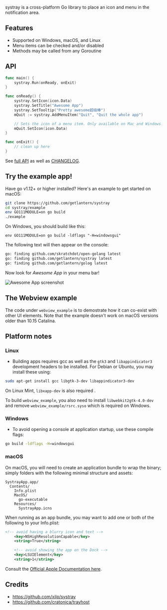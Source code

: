 systray is a cross-platform Go library to place an icon and menu in the notification area.

## Features

* Supported on Windows, macOS, and Linux
* Menu items can be checked and/or disabled
* Methods may be called from any Goroutine

## API

```go
func main() {
	systray.Run(onReady, onExit)
}

func onReady() {
	systray.SetIcon(icon.Data)
	systray.SetTitle("Awesome App")
	systray.SetTooltip("Pretty awesome超级棒")
	mQuit := systray.AddMenuItem("Quit", "Quit the whole app")

	// Sets the icon of a menu item. Only available on Mac and Windows.
	mQuit.SetIcon(icon.Data)
}

func onExit() {
	// clean up here
}
```

See [full API](https://pkg.go.dev/github.com/getlantern/systray?tab=doc) as well as [CHANGELOG](https://github.com/getlantern/systray/tree/master/CHANGELOG.md).

## Try the example app!

Have go v1.12+ or higher installed? Here's an example to get started on macOS:

```sh
git clone https://github.com/getlantern/systray
cd systray/example
env GO111MODULE=on go build
./example
```

On Windows, you should build like this:

```
env GO111MODULE=on go build -ldflags "-H=windowsgui"
```

The following text will then appear on the console:


```sh
go: finding github.com/skratchdot/open-golang latest
go: finding github.com/getlantern/systray latest
go: finding github.com/getlantern/golog latest
```

Now look for *Awesome App* in your menu bar!

![Awesome App screenshot](example/screenshot.png)

## The Webview example

The code under `webview_example` is to demostrate how it can co-exist with other UI elements. Note that the example doesn't work on macOS versions older than 10.15 Catalina.

## Platform notes

### Linux

* Building apps requires gcc as well as the `gtk3` and `libappindicator3` development headers to be installed. For Debian or Ubuntu, you may install these using:

```sh
sudo apt-get install gcc libgtk-3-dev libappindicator3-dev
```

On Linux Mint, `libxapp-dev` is also required .

To build `webview_example`, you also need to install `libwebkit2gtk-4.0-dev` and remove `webview_example/rsrc.syso` which is required on Windows.

### Windows

* To avoid opening a console at application startup, use these compile flags:

```sh
go build -ldflags -H=windowsgui
```

### macOS

On macOS, you will need to create an application bundle to wrap the binary; simply folders with the following minimal structure and assets:

```
SystrayApp.app/
  Contents/
    Info.plist
    MacOS/
      go-executable
    Resources/
      SystrayApp.icns
```

When running as an app bundle, you may want to add one or both of the following to your Info.plist:

```xml
<!-- avoid having a blurry icon and text -->
	<key>NSHighResolutionCapable</key>
	<string>True</string>

	<!-- avoid showing the app on the Dock -->
	<key>LSUIElement</key>
	<string>1</string>
```

Consult the [Official Apple Documentation here](https://developer.apple.com/library/archive/documentation/CoreFoundation/Conceptual/CFBundles/BundleTypes/BundleTypes.html#//apple_ref/doc/uid/10000123i-CH101-SW1).

## Credits

- https://github.com/xilp/systray
- https://github.com/cratonica/trayhost

